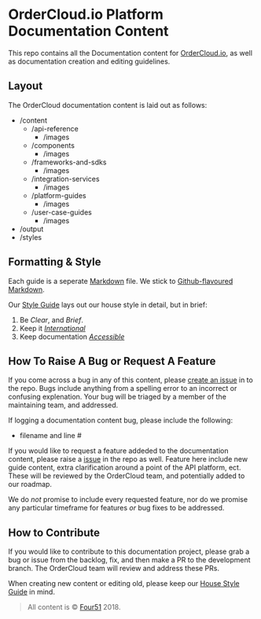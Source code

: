 # OrderCloud.io Platform Documentation Content

This repo contains all the Documentation content for [OrderCloud.io](), as well as documentation creation and editing guidelines.

## Layout

The OrderCloud documentation content is laid out as follows:

- /content
    + /api-reference
        * /images
    + /components
        * /images
    + /frameworks-and-sdks
        * /images
    + /integration-services
        * /images
    + /platform-guides
        * /images
    + /user-case-guides
        * /images
- /output
- /styles

## Formatting & Style

Each guide is a seperate [Markdown]() file. We stick to [Github-flavoured Markdown]().

Our [Style Guide](StyleGuide.md) lays out our house style in detail, but in brief:

1. Be *Clear*, and *Brief*.
2. Keep it *[International]()*
3. Keep documentation *[Accessible]()* 


## How To Raise A Bug or Request A Feature

If you come across a bug in any of this content, please [create an issue]() in to the repo. Bugs include anything from a spelling error to an incorrect or confusing explenation. Your bug will be triaged by a member of the maintaining team, and addressed.

If logging a documentation content bug, please include the following:
- filename and line #

If you would like to request a feature addeded to the documentation content, please raise a [issue]() in the repo as well. Feature here include new guide content, extra clarification around a point of the API platform, ect. These will be reviewed by the OrderCloud team, and potentially added to our roadmap. 

We do *not* promise to include every requested feature, nor do we promise any particular timeframe for features *or* bug fixes to be addressed.

## How to Contribute

If you would like to contribute to this documentation project, please grab a bug or issue from the backlog, fix, and then make a PR to the development branch. The OrderCloud team will review and address these PRs.

When creating new content or editing old, please keep our [House Style Guide]() in mind. 


> All content is © [Four51]() 2018. 
